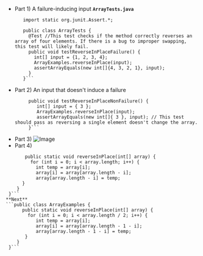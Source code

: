 * Part 1) A failure-inducing input
  **`ArrayTests.java`**
  ```import org.junit.Test;
     import static org.junit.Assert.*;

     public class ArrayTests {
       @Test //This test checks if the method correctly reverses an array of four elements. If there is a bug to improper swapping, this test will likely fail.
       public void testReverseInPlaceFailure() {
         int[] input = {1, 2, 3, 4};
         ArrayExamples.reverseInPlace(input);
         assertArrayEquals(new int[]{4, 3, 2, 1}, input);
       }
     }``` 

* Part 2) An input that doesn't induce a failure
  ```@Test 
       public void testReverseInPlaceNonFailure() {
          int[] input = { 3 };
          ArrayExamples.reverseInPlace(input);
          assertArrayEquals(new int[]{ 3 }, input); // This test should pass as reversing a single element doesn't change the array.
       }```
* Part 3) 
![Image](symptom.png)
* Part 4)
 ``` public class ArrayExamples {
        public static void reverseInPlace(int[] array) {
          for (int i = 0; i < array.length; i++) {
            int temp = array[i];
            array[i] = array[array.length - i]; 
            array[array.length - i] = temp;     
       }
     }
  }```
 **Next** 
 ```public class ArrayExamples {
       public static void reverseInPlace(int[] array) {
         for (int i = 0; i < array.length / 2; i++) {
            int temp = array[i];
            array[i] = array[array.length - 1 - i]; 
            array[array.length - 1 - i] = temp;     
        }
     }
  }```

